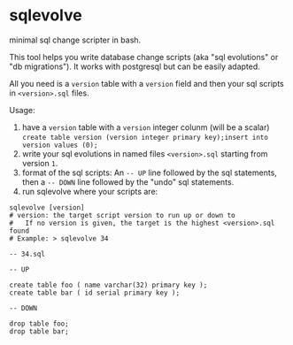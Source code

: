 sqlevolve
=========

minimal sql change scripter in bash.

This tool helps you write database change scripts (aka "sql evolutions" or "db
migrations"). It works with postgresql but can be easily adapted.

All you need is a `version` table with a `version` field and then your sql scripts in `<version>.sql` files.

Usage:

1. have a `version` table with a `version` integer colunm (will be a scalar)
`create table version (version integer primary key);insert into version values (0);`
2. write your sql evolutions in named files `<version>.sql` starting from version `1`.
3. format of the sql scripts: An `-- UP` line followed by the sql statements,
   then a `-- DOWN` line followed by the "undo" sql statements.
4. run sqlevolve where your scripts are:

```
sqlevolve [version]
# version: the target script version to run up or down to
#   If no version is given, the target is the highest <version>.sql found
# Example: > sqlevolve 34
```

```
-- 34.sql

-- UP

create table foo ( name varchar(32) primary key );
create table bar ( id serial primary key );

-- DOWN

drop table foo;
drop table bar;
```
